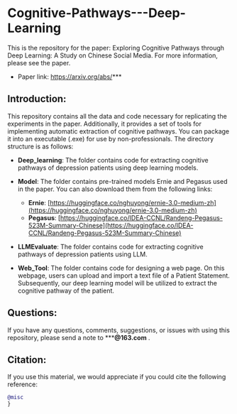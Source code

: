 # Cognitive-Pathways---Deep-Learning
This is the repository for the paper: Exploring Cognitive Pathways through Deep Learning: A Study on Chinese Social Media. For more information, please see the paper. 
* Paper link: https://arxiv.org/abs/***


## Introduction:
This repository contains all the data and code necessary for replicating the experiments in the paper. Additionally, it provides a set of tools for implementing automatic extraction of cognitive pathways. You can package it into an executable (.exe) for use by non-professionals.
The directory structure is as follows:
 
* **Deep_learning**:
The folder contains code for extracting cognitive pathways of depression patients using deep learning models.

* **Model**:
The folder contains pre-trained models Ernie and Pegasus used in the paper. You can also download them from the following links:
  * **Ernie**: [https://huggingface.co/nghuyong/ernie-3.0-medium-zh](https://huggingface.co/nghuyong/ernie-3.0-medium-zh)
  * **Pegasus**: [https://huggingface.co/IDEA-CCNL/Randeng-Pegasus-523M-Summary-Chinese](https://huggingface.co/IDEA-CCNL/Randeng-Pegasus-523M-Summary-Chinese)

* **LLMEvaluate**:
The folder contains code for extracting cognitive pathways of depression patients using LLM.

* **Web_Tool**:
The folder contains code for designing a web page. On this webpage, users can upload and import a text file of a Patient Statement. Subsequently, our deep learning model will be utilized to extract the cognitive pathway of the patient.


## Questions:
If you have any questions, comments, suggestions, or issues with using this repository, please send a note to *****@163.com** . 

## Citation:
If you use this material, we would appreciate if you could cite the following reference:
```bibtex
@misc
}
```
